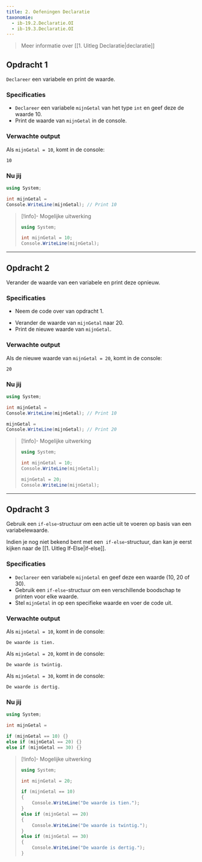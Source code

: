 ```yaml
---
title: 2. Oefeningen Declaratie
taxonomie:
  - ib-19.2.Declaratie.OI
  - ib-19.3.Declaratie.OI
---
```


> Meer informatie over [[1. Uitleg Declaratie|declaratie]]

## Opdracht 1
`Declareer` een variabele en print de waarde.

### Specificaties
- `Declareer` een variabele `mijnGetal` van het type `int` en geef deze de waarde 10.
- Print de waarde van `mijnGetal` in de console.

### Verwachte output
Als `mijnGetal = 10`, komt in de console:
```
10
```

### Nu jij
``` csharp runner
using System;

int mijnGetal =
Console.WriteLine(mijnGetal); // Print 10
``` 

> [!info]- Mogelijke uitwerking
> ``` csharp
> using System;
> 
> int mijnGetal = 10;
> Console.WriteLine(mijnGetal);
> ```

---

## Opdracht 2
Verander de waarde van een variabele en print deze opnieuw.

### Specificaties
- Neem de code over van opdracht 1.
* Verander de waarde van `mijnGetal` naar 20.
* Print de nieuwe waarde van `mijnGetal`.

### Verwachte output
Als de nieuwe waarde van `mijnGetal = 20`, komt in de console:
```
20
```

### Nu jij
``` csharp runner
using System;

int mijnGetal =
Console.WriteLine(mijnGetal); // Print 10

mijnGetal =
Console.WriteLine(mijnGetal); // Print 20
``` 

> [!info]- Mogelijke uitwerking
> ``` csharp
> using System;
> 
> int mijnGetal = 10;
> Console.WriteLine(mijnGetal);
> 
> mijnGetal = 20;
> Console.WriteLine(mijnGetal);
> ```

---

## Opdracht 3
Gebruik een `if-else`-structuur om een actie uit te voeren op basis van een variabelewaarde.

Indien je nog niet bekend bent met een` if-else`-structuur, dan kan je eerst kijken naar de [[1. Uitleg If-Else|if-else]].

### Specificaties
* `Declareer` een variabele `mijnGetal` en geef deze een waarde (10, 20 of 30).
* Gebruik een `if-else`-structuur om een verschillende boodschap te printen voor elke waarde.
* Stel `mijnGetal` in op een specifieke waarde en voer de code uit.

### Verwachte output
Als `mijnGetal = 10`, komt in de console:
```
De waarde is tien.
```
Als `mijnGetal = 20`, komt in de console:
```
De waarde is twintig.
```
Als `mijnGetal = 30`, komt in de console:
```
De waarde is dertig.
```

### Nu jij
``` csharp runner
using System;

int mijnGetal =

if (mijnGetal == 10) {}
else if (mijnGetal == 20) {}
else if (mijnGetal == 30) {}
``` 

> [!info]- Mogelijke uitwerking
> ``` csharp
> using System;
> 
> int mijnGetal = 20;
> 
> if (mijnGetal == 10)
> {
>     Console.WriteLine("De waarde is tien.");
> }
> else if (mijnGetal == 20)
> {
>     Console.WriteLine("De waarde is twintig.");
> }
> else if (mijnGetal == 30)
> {
>     Console.WriteLine("De waarde is dertig.");
> }
> ```
